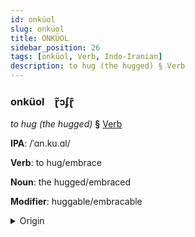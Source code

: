 ```yaml
---
id: onküol
slug: onküol
title: ONKÜOL
sidebar_position: 26
tags: [onküol, Verb, Indo-Iranian]
description: to hug (the hugged) § Verb
---
```


### onküol&emsp;<span kind="abugida">ɽ̃ɔʄɽ͊</span>

*to hug (the hugged)* **§** [Verb](../../tags/Verb)

**IPA**: /ˈɑn.ku.ɑl/

**Verb**: to hug/embrace

**Noun**: the hugged/embraced

**Modifier**: huggable/embracable

<details>
    <summary>Origin</summary>
    Assamese আঁকোৱাল ãküal /ãkʊal/<br/>
    <em>Indo-Iranian Language Family</em>
</details>